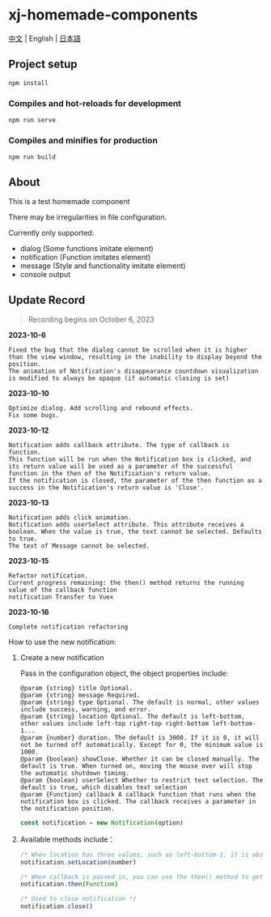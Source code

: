 # xj-homemade-components

[中文](README.md) | English | [日本語](README.jp.md)

## Project setup

```shell
npm install
```

### Compiles and hot-reloads for development

```shell
npm run serve
```

### Compiles and minifies for production

```shell
npm run build
```

## About

This is a test homemade component

There may be irregularities in file configuration.

Currently only supported:

- dialog (Some functions imitate element)
- notification (Function imitates element)
- message (Style and functionality imitate element)
- console output

## Update Record

> Recording begins on October 6, 2023

**2023-10-6**

```
Fixed the bug that the dialog cannot be scrolled when it is higher than the view window, resulting in the inability to display beyond the position.
The animation of Notification's disappearance countdown visualization is modified to always be opaque (if automatic closing is set)
```

**2023-10-10**

```
Optimize dialog. Add scrolling and rebound effects.
Fix some bugs.
```

**2023-10-12**

```
Notification adds callback attribute. The type of callback is function.
This function will be run when the Notification box is clicked, and its return value will be used as a parameter of the successful function in the then of the Notification's return value.
If the notification is closed, the parameter of the then function as a success in the Notification's return value is 'Close'.
```


**2023-10-13**
```
Notification adds click animation.
Notification adds userSelect attribute. This attribute receives a boolean. When the value is true, the text cannot be selected. Defaults to true.
The text of Message cannot be selected.
```

**2023-10-15**
```
Refactor notification.
Current progress remaining: the then() method returns the running value of the callback function
notification Transfer to Vuex
```

**2023-10-16**

```
Complete notification refactoring
```

How to use the new notification:
1. Create a new notification

   Pass in the configuration object, the object properties include:

   ```
   @param {string} title Optional.
   @param {string} message Required.
   @param {string} type Optional. The default is normal, other values include success, warning, and error.
   @param {string} location Optional. The default is left-bottom, other values include left-top right-top right-bottom left-bottom-1...
   @param {number} duration. The default is 3000. If it is 0, it will not be turned off automatically. Except for 0, the minimum value is 1000.
   @param {boolean} showClose. Whether it can be closed manually. The default is true. When turned on, moving the mouse over will stop the automatic shutdown timing.
   @param {boolean} userSelect Whether to restrict text selection. The default is true, which disables text selection
   @param {Function} callback A callback function that runs when the notification box is clicked. The callback receives a parameter in the notification position.
   ```

   ```js
   const notification = new Notification(option)
   ```

2. Available methods include：

   ```js
   /* When location has three values, such as left-bottom-1, it is absolute positioning and does not participate in dynamic notification location management. The setLocation method can be used to modify the location. */
   notification.setLocation(number)
   
   /* When callback is passed in, you can use the then() method to get the return value of callback */
   notification.then(Function)
   
   /* Used to close notification */
   notification.close()
   ```